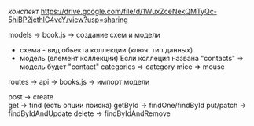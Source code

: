 _конспект_ https://drive.google.com/file/d/1WuxZceNekQMTyQc-5hiBP2jcthlG4veY/view?usp=sharing

models -> book.js -> создание схем и модели
 - схема - вид обьекта коллекции (ключ: тип данных)
 - модель (елемент коллекции)
 Если коллеция названа "contacts" => модель будет "contact"
                       categories => category
                             mice => mouse

routes -> api -> books.js -> импорт модели 



post -> create  
get -> find (есть опции поиска)
getById -> findOne/findById
put/patch -> findByIdAndUpdate
delete -> findByIdAndRemove
